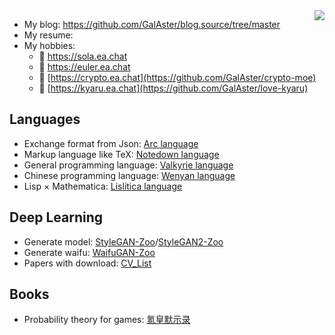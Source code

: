 <img align="right" src="https://aster-readme.vercel.app/api/top-langs/?username=galaster&exclude_lang=html+javascript" />


- My blog: https://github.com/GalAster/blog.source/tree/master
- My resume: 
- My hobbies:
  - 🎼 https://sola.ea.chat
  - 🚀 https://euler.ea.chat
  - 🔮 [https://crypto.ea.chat](https://github.com/GalAster/crypto-moe)
  - 🎀 [https://kyaru.ea.chat](https://github.com/GalAster/love-kyaru)

## Languages

- Exchange format from Json: [Arc language](https://arc-lang.netlify.app)
- Markup language like TeX: [Notedown language](https://notedown-language.netlify.app/cn/basic)
- General programming language: [Valkyrie language](https://valkyrie-language.netlify.app/cn/basic/#literal)
- Chinese programming language: [Wenyan language](https://wenyan.netlify.app/basic)
- Lisp × Mathematica: [Lislitica language](https://github.com/nyar-lang/Lislitica)

## Deep Learning

- Generate model: [StyleGAN-Zoo](https://github.com/GalAster/StyleGAN-Zoo)/[StyleGAN2-Zoo]()
- Generate waifu: [WaifuGAN-Zoo]()
- Papers with download: [CV_List](https://github.com/GalAster/CV_List)

## Books


- Probability theory for games: [氪皇默示录](https://github.com/GalAster/Tales-of-Kejin)

